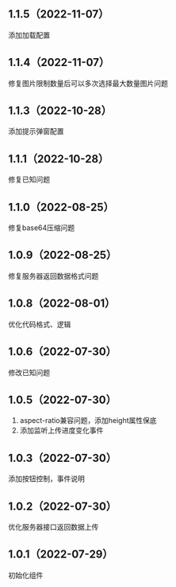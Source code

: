 ## 1.1.5（2022-11-07）
添加加载配置
## 1.1.4（2022-11-07）
修复图片限制数量后可以多次选择最大数量图片问题
## 1.1.3（2022-10-28）
添加提示弹窗配置
## 1.1.1（2022-10-28）
修复已知问题
## 1.1.0（2022-08-25）
修复base64压缩问题
## 1.0.9（2022-08-25）
修复服务器返回数据格式问题
## 1.0.8（2022-08-01）
优化代码格式、逻辑
## 1.0.6（2022-07-30）
修改已知问题
## 1.0.5（2022-07-30）
1. aspect-ratio兼容问题，添加height属性保底
2. 添加监听上传进度变化事件
## 1.0.3（2022-07-30）
添加按钮控制，事件说明
## 1.0.2（2022-07-30）
优化服务器接口返回数据上传
## 1.0.1（2022-07-29）
初始化组件
